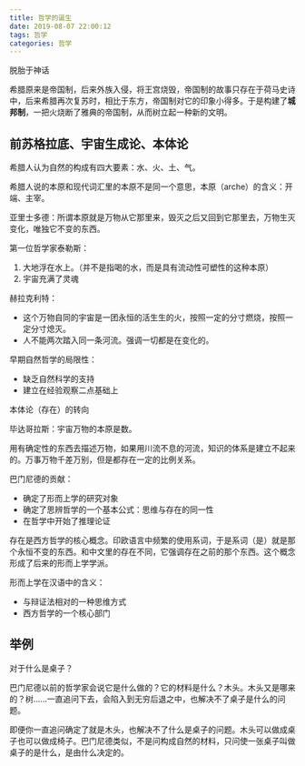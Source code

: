 ```yaml
---
title: 哲学的诞生
date: 2019-08-07 22:00:12
tags: 哲学
categories: 哲学
---
```


脱胎于神话

希腊原来是帝国制，后来外族入侵，将王宫烧毁，帝国制的故事只存在于荷马史诗中，后来希腊再次复苏时，相比于东方，帝国制对它的印象小得多。于是构建了**城邦制**，一把火烧断了雅典的帝国制，从而树立起一种新的文明。

## 前苏格拉底、宇宙生成论、本体论

希腊人认为自然的构成有四大要素：水、火、土、气。

希腊人说的本原和现代词汇里的本原不是同一个意思，本原（arche）的含义：开端、主宰。

亚里士多德：所谓本原就是万物从它那里来，毁灭之后又回到它那里去，万物生灭变化，唯独它不变的东西。

第一位哲学家泰勒斯：

1. 大地浮在水上。（并不是指喝的水，而是具有流动性可塑性的这种本原）
2. 宇宙充满了灵魂

赫拉克利特：

- 这个万物自同的宇宙是一团永恒的活生生的火，按照一定的分寸燃烧，按照一定分寸熄灭。
- 人不能两次踏入同一条河流。强调一切都是在变化的。

早期自然哲学的局限性：

- 缺乏自然科学的支持
- 建立在经验观察二点基础上

本体论（存在）的转向

毕达哥拉斯：宇宙万物的本原是数。

用有确定性的东西去描述万物，如果用川流不息的河流，知识的体系是建立不起来的。万事万物千差万别，但是都存在一定的比例关系。

巴门尼德的贡献：

- 确定了形而上学的研究对象
- 确定了思辨哲学的一个基本公式：思维与存在的同一性
- 在哲学中开始了推理论证

存在是西方哲学的核心概念。印欧语言中频繁的使用系词，于是系词（是）就是那个永恒不变的东西。和中文里的存在不同，它强调存在之前的那个东西。这个概念形成了后来的形而上学学派。

形而上学在汉语中的含义：

- 与辩证法相对的一种思维方式
- 西方哲学的一个核心部门

## 举例

对于什么是桌子？

巴门尼德以前的哲学家会说它是什么做的？它的材料是什么？木头。木头又是哪来的？树......一直追问下去，会陷入到无穷后退之中，也解决不了桌子是什么的问题。

即便你一直追问确定了就是木头，也解决不了什么是桌子的问题。木头可以做成桌子也可以做成椅子。巴门尼德类似，不是问构成自然的材料，只问使一张桌子叫做桌子的是什么，是由什么决定的。
